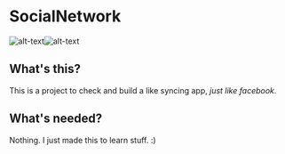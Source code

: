 SocialNetwork
=============

![alt-text](https://github.com/ThisIsNSH/SocialNetwork/blob/master/app/src/common/sn1.png)![alt-text](https://github.com/ThisIsNSH/SocialNetwork/blob/master/app/src/common/sn2.png)

## What's this?
This is a project to check and build a like syncing app, *just like facebook*.

## What's needed?
Nothing. I just made this to learn stuff. :)
